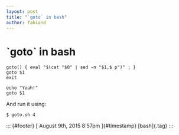 ```yaml
---
layout: post
title: "`goto` in bash"
author: fabiand
---
```



\`goto\` in bash
================

    goto() { eval "$(cat "$0" | sed -n "$1,$ p")" ; }
    goto $1
    exit

    echo "Yeah!"
    goto $1

And run it using:

    $ goto.sh 4

::: {#footer}
[ August 9th, 2015 8:57pm ]{#timestamp} [bash]{.tag}
:::
